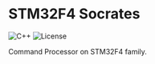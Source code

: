 # STM32F4 Socrates

![C++](https://img.shields.io/badge/C%2B%2B-11%2F14%2F17%2F20%2F23-blue)
![License](https://img.shields.io/github/license/abelbarreira/CppProjectTemplate)

Command Processor on STM32F4 family.
